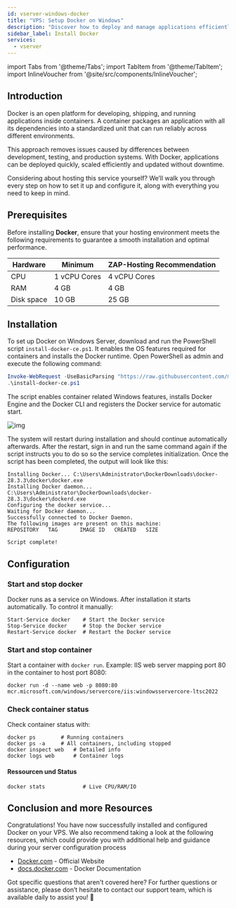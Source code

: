 ```yaml
---
id: vserver-windows-docker
title: "VPS: Setup Docker on Windows"
description: "Discover how to deploy and manage applications efficiently with Docker containers for seamless scaling and updates → Learn more now"
sidebar_label: Install Docker
services:
  - vserver
---
```


import Tabs from '@theme/Tabs';
import TabItem from '@theme/TabItem';
import InlineVoucher from '@site/src/components/InlineVoucher';

## Introduction

Docker is an open platform for developing, shipping, and running applications inside containers. A container packages an application with all its dependencies into a standardized unit that can run reliably across different environments. 

This approach removes issues caused by differences between development, testing, and production systems. With Docker, applications can be deployed quickly, scaled efficiently and updated without downtime.

Considering about hosting this service yourself? We’ll walk you through every step on how to set it up and configure it, along with everything you need to keep in mind.

<InlineVoucher />



## Prerequisites

Before installing **Docker**, ensure that your hosting environment meets the following requirements to guarantee a smooth installation and optimal performance.

| Hardware   | Minimum      | ZAP-Hosting Recommendation |
| ---------- | ------------ | -------------------------- |
| CPU        | 1 vCPU Cores | 4 vCPU Cores               |
| RAM        | 4 GB         | 4 GB                       |
| Disk space | 10 GB        | 25 GB                      |



## Installation

To set up Docker on Windows Server, download and run the PowerShell script `install-docker-ce.ps1`. It enables the OS features required for containers and installs the Docker runtime. Open PowerShell as admin and execute the following command: 

```powershell
Invoke-WebRequest -UseBasicParsing "https://raw.githubusercontent.com/microsoft/Windows-Containers/Main/helpful_tools/Install-DockerCE/install-docker-ce.ps1" -o install-docker-ce.ps1
.\install-docker-ce.ps1
```

The script enables container related Windows features, installs Docker Engine and the Docker CLI and registers the Docker service for automatic start.

![img](https://screensaver01.zap-hosting.com/index.php/s/y26fPWy63FAWJGp/download)

The system will restart during installation and should continue automatically afterwards. After the restart, sign in and run the same command again if the script instructs you to do so so the service completes initialization. Once the script has been completed, the output will look like this:

```
Installing Docker... C:\Users\Administrator\DockerDownloads\docker-28.3.3\docker\docker.exe
Installing Docker daemon... C:\Users\Administrator\DockerDownloads\docker-28.3.3\docker\dockerd.exe
Configuring the docker service...
Waiting for Docker daemon...
Successfully connected to Docker Daemon.
The following images are present on this machine:
REPOSITORY   TAG       IMAGE ID   CREATED   SIZE

Script complete!
```



## Configuration

### Start and stop docker

Docker runs as a service on Windows. After installation it starts automatically. To control it manually:

```
Start-Service docker    # Start the Docker service
Stop-Service docker     # Stop the Docker service
Restart-Service docker  # Restart the Docker service
```



### Start and stop container

Start a container with `docker run`. Example: IIS web server mapping port 80 in the container to host port 8080:

```
docker run -d --name web -p 8080:80 mcr.microsoft.com/windows/servercore/iis:windowsservercore-ltsc2022
```



### Check container status

Check container status with:

```
docker ps        # Running containers
docker ps -a     # All containers, including stopped
docker inspect web   # Detailed info
docker logs web      # Container logs
```



#### Ressourcen und Status

```
docker stats            # Live CPU/RAM/IO
```




## Conclusion and more Resources

Congratulations! You have now successfully installed and configured Docker on your VPS. We also recommend taking a look at the following resources, which could provide you with additional help and guidance during your server configuration process

- [Docker.com](https://Docker.com/) - Official Website
- [docs.docker.com](https://docs.docker.com/) - Docker Documentation

Got specific questions that aren't covered here? For further questions or assistance, please don’t hesitate to contact our support team, which is available daily to assist you! 🙂